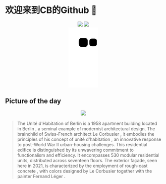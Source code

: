 
# 欢迎来到CB的Github 👋

<div align="center">
  <img height="137px" src="https://github-readme-stats.vercel.app/api?username=SuperCB&show_icons=true&theme=radical" />
  <img height="137px" src="https://github-readme-stats.vercel.app/api/top-langs/?username=SuperCB&hide_title=true&hide_border=true&layout=compact&langs_count=6&text_color=000&icon_color=fff" />
</div>


<div align="center">
    <img src="./contribution-snake/github-contribution-grid-snake.svg" />
</div>



## Picture of the day
<div align="center">
  <img width=400px src="https://upload.wikimedia.org/wikipedia/commons/thumb/e/ed/Corbusierhaus%2C_Berlin-msu-2021-2276-.jpg/600px-Corbusierhaus%2C_Berlin-msu-2021-2276-.jpg" />
</div>

>The  Unité d'Habitation of Berlin  is a 1958 apartment building located in  Berlin , a seminal example of  modernist  architectural design. The brainchild of Swiss-French architect  Le Corbusier , it embodies the principles of his concept of  unité d'habitation , an innovative response to post–World War II urban-housing challenges. This residential edifice is distinguished by its unwavering commitment to  functionalism  and efficiency. It encompasses 530 modular residential units, distributed across seventeen floors. The exterior façade, seen here in 2021, is characterized by the employment of  rough-cast concrete , with colors designed by Le Corbusier together with the painter  Fernand Léger .


